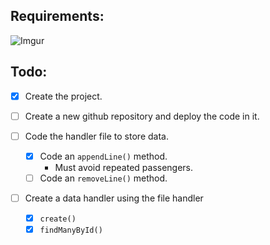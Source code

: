 ## Requirements:

![Imgur](https://i.imgur.com/HHY7837.png)

## Todo:

- [x] Create the project.
- [ ] Create a new github repository and deploy the code in it.
- [ ] Code the handler file to store data.

  - [x] Code an `appendLine()` method.
    - Must avoid repeated passengers.
  - [ ] Code an `removeLine()` method.

- [ ] Create a data handler using the file handler
  - [x] `create()`
  - [x] `findManyById()`
